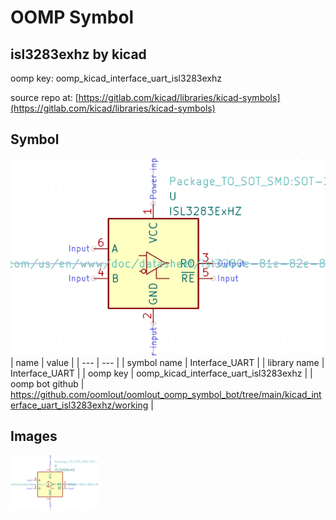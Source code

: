 # OOMP Symbol  
## isl3283exhz  by kicad  
  
oomp key: oomp_kicad_interface_uart_isl3283exhz  
  
source repo at: [https://gitlab.com/kicad/libraries/kicad-symbols](https://gitlab.com/kicad/libraries/kicad-symbols)  
## Symbol  
  
[![working.png](working_600.png)](working.png)  
| name | value | 
| --- | --- | 
| symbol name | Interface_UART | 
| library name | Interface_UART | 
| oomp key | oomp_kicad_interface_uart_isl3283exhz | 
| oomp bot github | https://github.com/oomlout/oomlout_oomp_symbol_bot/tree/main/kicad_interface_uart_isl3283exhz/working | 
## Images  
  
[![working.png](working_140.png)](working.png)  
